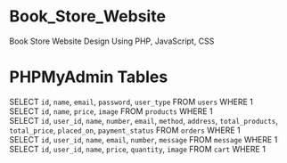 # Book_Store_Website
Book Store Website Design Using PHP, JavaScript, CSS

# PHPMyAdmin Tables
SELECT `id`, `name`, `email`, `password`, `user_type` FROM `users` WHERE 1 <br>
SELECT `id`, `name`, `price`, `image` FROM `products` WHERE 1 <br>
SELECT `id`, `user_id`, `name`, `number`, `email`, `method`, `address`, `total_products`, `total_price`, `placed_on`, `payment_status` FROM `orders` WHERE 1 <br>
SELECT `id`, `user_id`, `name`, `email`, `number`, `message` FROM `message` WHERE 1 <br>
SELECT `id`, `user_id`, `name`, `price`, `quantity`, `image` FROM `cart` WHERE 1 
